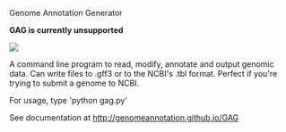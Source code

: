Genome Annotation Generator

**GAG is currently unsupported**

<img src="https://zenodo.org/badge/doi/10.5281/zenodo.10392.png">

A command line program to read, modify, annotate and output genomic data. Can write files to .gff3 or to the NCBI's .tbl format. Perfect if you're trying to submit a genome to NCBI.

For usage, type 'python gag.py'

See documentation at http://genomeannotation.github.io/GAG
